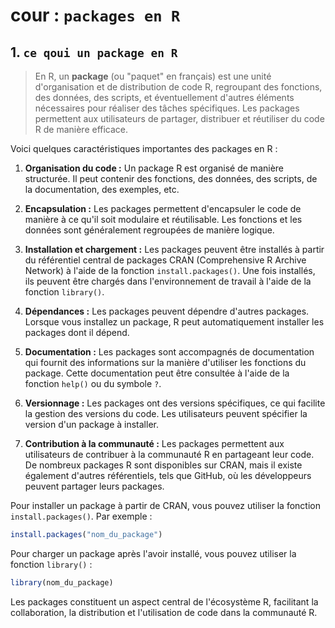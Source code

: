 # cour : ``packages en R``

## 1. **``ce qoui un package en R``**

>En R, un **package** (ou "paquet" en français) est une unité d'organisation et de distribution de code R, regroupant des fonctions, des données, des scripts, et éventuellement d'autres éléments nécessaires pour réaliser des tâches spécifiques. Les packages permettent aux utilisateurs de partager, distribuer et réutiliser du code R de manière efficace.

Voici quelques caractéristiques importantes des packages en R :

1. **Organisation du code :** Un package R est organisé de manière structurée. Il peut contenir des fonctions, des données, des scripts, de la documentation, des exemples, etc.

2. **Encapsulation :** Les packages permettent d'encapsuler le code de manière à ce qu'il soit modulaire et réutilisable. Les fonctions et les données sont généralement regroupées de manière logique.

3. **Installation et chargement :** Les packages peuvent être installés à partir du référentiel central de packages CRAN (Comprehensive R Archive Network) à l'aide de la fonction `install.packages()`. Une fois installés, ils peuvent être chargés dans l'environnement de travail à l'aide de la fonction `library()`.

4. **Dépendances :** Les packages peuvent dépendre d'autres packages. Lorsque vous installez un package, R peut automatiquement installer les packages dont il dépend.

5. **Documentation :** Les packages sont accompagnés de documentation qui fournit des informations sur la manière d'utiliser les fonctions du package. Cette documentation peut être consultée à l'aide de la fonction `help()` ou du symbole `?`.

6. **Versionnage :** Les packages ont des versions spécifiques, ce qui facilite la gestion des versions du code. Les utilisateurs peuvent spécifier la version d'un package à installer.

7. **Contribution à la communauté :** Les packages permettent aux utilisateurs de contribuer à la communauté R en partageant leur code. De nombreux packages R sont disponibles sur CRAN, mais il existe également d'autres référentiels, tels que GitHub, où les développeurs peuvent partager leurs packages.

Pour installer un package à partir de CRAN, vous pouvez utiliser la fonction `install.packages()`. Par exemple :

```R
install.packages("nom_du_package")
```

Pour charger un package après l'avoir installé, vous pouvez utiliser la fonction `library()` :

```R
library(nom_du_package)
```

Les packages constituent un aspect central de l'écosystème R, facilitant la collaboration, la distribution et l'utilisation de code dans la communauté R.